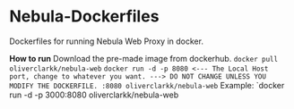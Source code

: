 # Nebula-Dockerfiles
Dockerfiles for running Nebula Web Proxy in docker.

**How to run**
Download the pre-made image from dockerhub.
`docker pull oliverclarkk/nebula-web`
`docker run -d -p 8080 <--- The Local Host port, change to whatever you want. ---> DO NOT CHANGE UNLESS YOU MODIFY THE DOCKERFILE. :8080 oliverclarkk/nebula-web`
Example: `docker run -d -p 3000:8080 oliverclarkk/nebula-web
   
